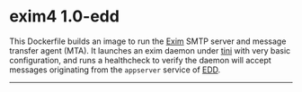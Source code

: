# exim4 1.0-edd

This Dockerfile builds an image to run the [Exim][1] SMTP server and message transfer agent (MTA).
It launches an exim daemon under [tini][2] with very basic configuration, and runs a healthcheck
to verify the daemon will accept messages originating from the `appserver` service of [EDD][3].

---------------------------------------------------------------------------------------------------

[1]:    http://www.exim.org/
[2]:    https://github.com/krallin/tini
[3]:    ../README.md
